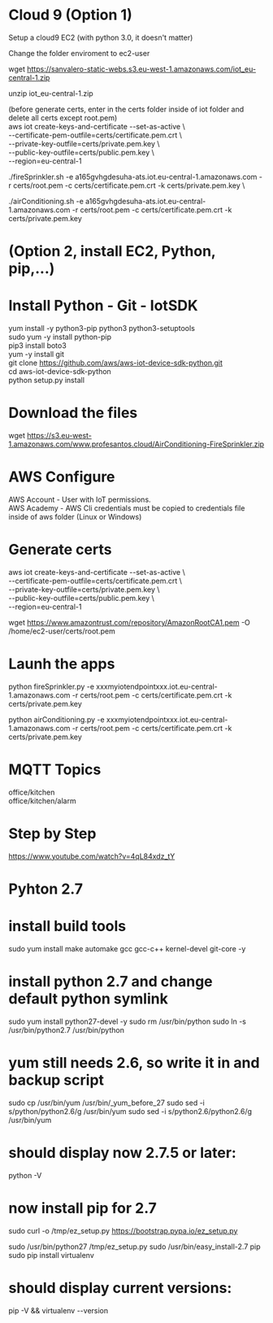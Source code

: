 # Cloud 9 (Option 1)
Setup a cloud9 EC2 (with python 3.0, it doesn't matter) 

Change the folder enviroment to ec2-user 

wget https://sanvalero-static-webs.s3.eu-west-1.amazonaws.com/iot_eu-central-1.zip 

unzip iot_eu-central-1.zip 

(before generate certs, enter in the certs folder inside of iot folder and delete all certs except root.pem) \
aws iot create-keys-and-certificate --set-as-active \ \
  --certificate-pem-outfile=certs/certificate.pem.crt \ \
  --private-key-outfile=certs/private.pem.key \ \
  --public-key-outfile=certs/public.pem.key \ \
  --region=eu-central-1
  
./fireSprinkler.sh -e a165gvhgdesuha-ats.iot.eu-central-1.amazonaws.com -r certs/root.pem -c certs/certificate.pem.crt -k certs/private.pem.key \

./airConditioning.sh -e a165gvhgdesuha-ats.iot.eu-central-1.amazonaws.com -r certs/root.pem -c certs/certificate.pem.crt -k certs/private.pem.key


# (Option 2, install EC2, Python, pip,...)
# Install Python - Git - IotSDK
yum install -y python3-pip python3 python3-setuptools \
sudo yum -y install python-pip \
pip3 install boto3 \
yum -y install git \
git clone https://github.com/aws/aws-iot-device-sdk-python.git \
cd aws-iot-device-sdk-python \
python setup.py install 

# Download the files
wget https://s3.eu-west-1.amazonaws.com/www.profesantos.cloud/AirConditioning-FireSprinkler.zip

# AWS Configure
AWS Account - User with IoT permissions. \
AWS Academy - AWS Cli credentials must be copied to credentials file inside of aws folder (Linux or Windows)

# Generate certs
aws iot create-keys-and-certificate --set-as-active \ \
  --certificate-pem-outfile=certs/certificate.pem.crt \ \
  --private-key-outfile=certs/private.pem.key \ \
  --public-key-outfile=certs/public.pem.key \ \
  --region=eu-central-1

wget https://www.amazontrust.com/repository/AmazonRootCA1.pem -O /home/ec2-user/certs/root.pem

# Launh the apps
python fireSprinkler.py -e xxxmyiotendpointxxx.iot.eu-central-1.amazonaws.com -r certs/root.pem -c certs/certificate.pem.crt  -k certs/private.pem.key

python airConditioning.py -e xxxmyiotendpointxxx.iot.eu-central-1.amazonaws.com -r certs/root.pem -c certs/certificate.pem.crt  -k certs/private.pem.key

# MQTT Topics
office/kitchen  \
office/kitchen/alarm

# Step by Step
https://www.youtube.com/watch?v=4qL84xdz_tY


# Pyhton 2.7
# install build tools 
sudo yum install make automake gcc gcc-c++ kernel-devel git-core -y 

# install python 2.7 and change default python symlink 
sudo yum install python27-devel -y 
sudo rm /usr/bin/python
sudo ln -s /usr/bin/python2.7 /usr/bin/python 

# yum still needs 2.6, so write it in and backup script 
sudo cp /usr/bin/yum /usr/bin/_yum_before_27 
sudo sed -i s/python/python2.6/g /usr/bin/yum 
sudo sed -i s/python2.6/python2.6/g /usr/bin/yum 

# should display now 2.7.5 or later: 
python -V 

# now install pip for 2.7 
sudo curl -o /tmp/ez_setup.py https://bootstrap.pypa.io/ez_setup.py

sudo /usr/bin/python27 /tmp/ez_setup.py 
sudo /usr/bin/easy_install-2.7 pip 
sudo pip install virtualenv

# should display current versions:
pip -V && virtualenv --version

